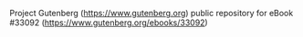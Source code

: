 Project Gutenberg (https://www.gutenberg.org) public repository for eBook #33092 (https://www.gutenberg.org/ebooks/33092)
